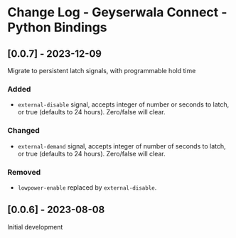 # Change Log - Geyserwala Connect - Python Bindings

## [0.0.7] - 2023-12-09

Migrate to persistent latch signals, with programmable hold time

### Added
- `external-disable` signal, accepts integer of number or seconds to latch, or true (defaults to 24 hours). Zero/false will clear.

### Changed
- `external-demand` signal, accepts integer of number of seconds to latch, or true (defaults to 24 hours). Zero/false will clear.

### Removed
- `lowpower-enable` replaced by `external-disable`.

## [0.0.6] - 2023-08-08

Initial development
